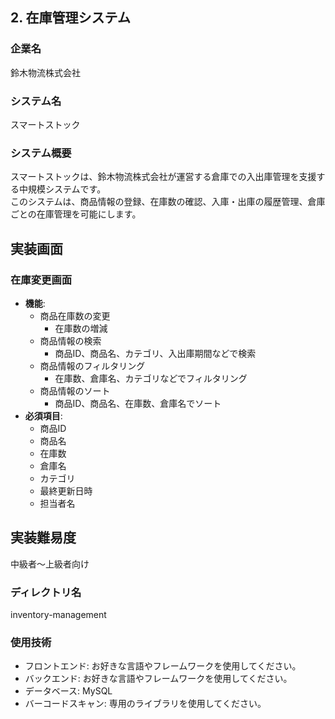 ## 2. 在庫管理システム

### 企業名
鈴木物流株式会社

### システム名
スマートストック

### システム概要
スマートストックは、鈴木物流株式会社が運営する倉庫での入出庫管理を支援する中規模システムです。  
このシステムは、商品情報の登録、在庫数の確認、入庫・出庫の履歴管理、倉庫ごとの在庫管理を可能にします。

## 実装画面
### 在庫変更画面
  - **機能**:
    - 商品在庫数の変更
      - 在庫数の増減
    - 商品情報の検索
      - 商品ID、商品名、カテゴリ、入出庫期間などで検索
    - 商品情報のフィルタリング
      - 在庫数、倉庫名、カテゴリなどでフィルタリング
    - 商品情報のソート
      - 商品ID、商品名、在庫数、倉庫名でソート
  - **必須項目**:
    - 商品ID
    - 商品名
    - 在庫数
    - 倉庫名
    - カテゴリ
    - 最終更新日時
    - 担当者名

## 実装難易度
中級者〜上級者向け

### ディレクトリ名
inventory-management

### 使用技術
- フロントエンド: お好きな言語やフレームワークを使用してください。
- バックエンド: お好きな言語やフレームワークを使用してください。
- データベース: MySQL
- バーコードスキャン: 専用のライブラリを使用してください。